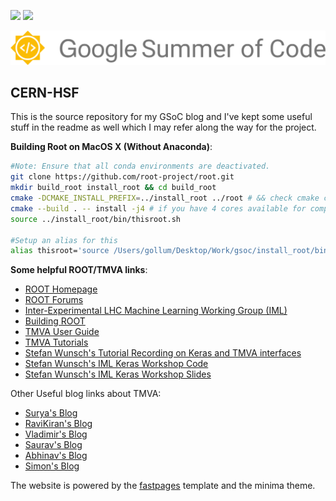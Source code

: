 ![](https://github.com/AnirudhDagar/gsoc/workflows/CI/badge.svg) 
![](https://github.com/AnirudhDagar/gsoc/workflows/GH-Pages%20Status/badge.svg)

![](images/GSoC-logo-homepage.svg)

## CERN-HSF
This is the source repository for my GSoC blog and I've kept some useful stuff in the readme as well which I may refer along the way for the project.

**Building Root on MacOS X (Without Anaconda)**:

```bash
#Note: Ensure that all conda environments are deactivated.
git clone https://github.com/root-project/root.git
mkdir build_root install_root && cd build_root
cmake -DCMAKE_INSTALL_PREFIX=../install_root ../root # && check cmake configuration output for warnings or errors
cmake --build . -- install -j4 # if you have 4 cores available for compilation
source ../install_root/bin/thisroot.sh 

#Setup an alias for this
alias thisroot='source /Users/gollum/Desktop/Work/gsoc/install_root/bin/thisroot.sh'
```

**Some helpful ROOT/TMVA links**:

* [ROOT Homepage](https://root.cern.ch/)
* [ROOT Forums](https://root-forum.cern.ch/)
* [Inter-Experimental LHC Machine Learning Working Group (IML)](https://iml.web.cern.ch/)
* [Building ROOT](https://root.cern/building-root)
* [TMVA User Guide](https://root.cern.ch/download/doc/tmva/TMVAUsersGuide.pdf)
* [TMVA Tutorials](https://github.com/lmoneta/tmva-tutorial)
* [Stefan Wunsch's Tutorial Recording on Keras and TMVA interfaces](https://cds.cern.ch/record/2256883?ln=en)
* [Stefan Wunsch's IML Keras Workshop Code](https://github.com/stwunsch/iml_keras_workshop)
* [Stefan Wunsch's IML Keras Workshop Slides](https://indico.cern.ch/event/595059/contributions/2522193/attachments/1430921/2197986/slides_iml_keras_workshop.pdf)

Other Useful blog links about TMVA:
* [Surya's Blog](https://surya2191997.github.io/)
* [RaviKiran's Blog](https://www.sravikiran.com/GSOC18/)
* [Vladimir's Blog](https://ilievskiv.github.io/blog/2017-05-05-gsoc-start/)
* [Saurav's Blog](https://sshekh.github.io/blog/gsoc/index)
* [Abhinav's Blog](https://amoudgl.github.io/blog/gsoc-conclusion/)
* [Simon's Blog](http://simonpf.github.io/gsoc/)


The website is powered by the [fastpages](https://github.com/fastai/fastpages) template and the minima theme.
